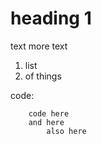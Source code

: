 # heading 1

text
more text

1. list
2. of things

code:

        code here
        and here
            also here
